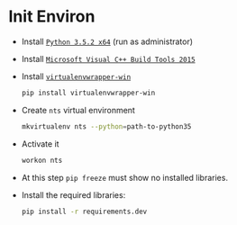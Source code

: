 # Init Environ

 - Install [`Python 3.5.2 x64`](https://www.python.org/ftp/python/3.5.2/python-3.5.2-amd64.exe)
     (run as administrator)
 - Install [`Microsoft Visual C++ Build Tools 2015`](http://landinghub.visualstudio.com/visual-cpp-build-tools)
 - Install [`virtualenvwrapper-win`](https://github.com/davidmarble/virtualenvwrapper-win/)

    ```bash
    pip install virtualenvwrapper-win
    ```
 - Create `nts` virtual environment

    ```bash
    mkvirtualenv nts --python=path-to-python35
    ```
 - Activate it

    ```bash
    workon nts
    ```
 - At this step `pip freeze` must show no installed libraries.
 - Install the required libraries:

    ```bash
    pip install -r requirements.dev
    ```
